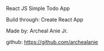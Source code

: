 React JS Simple Todo App

Build through: Create React App

Made by: Archeal Anie Jr.

github: https://github.com/archealanie